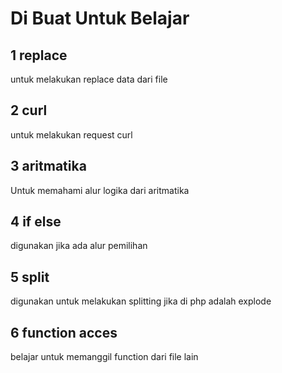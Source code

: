 # Di Buat Untuk Belajar
## 1 replace
untuk melakukan replace data dari file
## 2 curl
untuk melakukan request curl
## 3 aritmatika
Untuk memahami alur logika dari aritmatika
## 4 if else
digunakan jika ada alur pemilihan
## 5 split
digunakan untuk melakukan splitting 
jika di php adalah explode
## 6 function acces
belajar untuk memanggil function dari file lain
